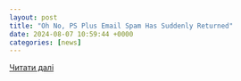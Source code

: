```yaml
---
layout: post
title: "Oh No, PS Plus Email Spam Has Suddenly Returned"
date: 2024-08-07 10:59:44 +0000
categories: [news]
---
```


[Читати далі](https://www.pushsquare.com/news/2024/08/oh-no-ps-plus-email-spam-has-suddenly-returned)
